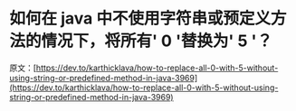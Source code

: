 # 如何在 java 中不使用字符串或预定义方法的情况下，将所有' 0 '替换为' 5 '？

原文：[https://dev.to/karthicklava/how-to-replace-all-0-with-5-without-using-string-or-predefined-method-in-java-3969](https://dev.to/karthicklava/how-to-replace-all-0-with-5-without-using-string-or-predefined-method-in-java-3969)